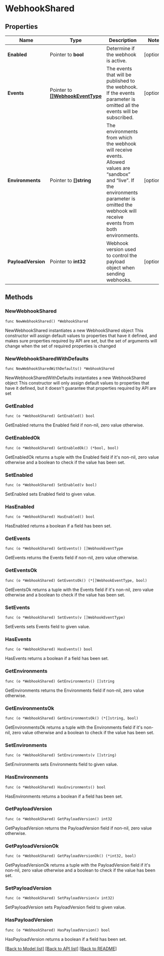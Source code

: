 # WebhookShared

## Properties

Name | Type | Description | Notes
------------ | ------------- | ------------- | -------------
**Enabled** | Pointer to **bool** | Determine if the webhook is active. | [optional] 
**Events** | Pointer to [**[]WebhookEventType**](WebhookEventType.md) | The events that will be published to the webhook. If the events parameter is omitted all the events will be subscribed.  | [optional] 
**Environments** | Pointer to **[]string** | The environments from which the webhook will receive events. Allowed values are “sandbox” and “live”. If the environments parameter is omitted the webhook will receive events from both environments.  | [optional] 
**PayloadVersion** | Pointer to **int32** | Webhook version used to control the payload object when sending webhooks. | [optional] 

## Methods

### NewWebhookShared

`func NewWebhookShared() *WebhookShared`

NewWebhookShared instantiates a new WebhookShared object
This constructor will assign default values to properties that have it defined,
and makes sure properties required by API are set, but the set of arguments
will change when the set of required properties is changed

### NewWebhookSharedWithDefaults

`func NewWebhookSharedWithDefaults() *WebhookShared`

NewWebhookSharedWithDefaults instantiates a new WebhookShared object
This constructor will only assign default values to properties that have it defined,
but it doesn't guarantee that properties required by API are set

### GetEnabled

`func (o *WebhookShared) GetEnabled() bool`

GetEnabled returns the Enabled field if non-nil, zero value otherwise.

### GetEnabledOk

`func (o *WebhookShared) GetEnabledOk() (*bool, bool)`

GetEnabledOk returns a tuple with the Enabled field if it's non-nil, zero value otherwise
and a boolean to check if the value has been set.

### SetEnabled

`func (o *WebhookShared) SetEnabled(v bool)`

SetEnabled sets Enabled field to given value.

### HasEnabled

`func (o *WebhookShared) HasEnabled() bool`

HasEnabled returns a boolean if a field has been set.

### GetEvents

`func (o *WebhookShared) GetEvents() []WebhookEventType`

GetEvents returns the Events field if non-nil, zero value otherwise.

### GetEventsOk

`func (o *WebhookShared) GetEventsOk() (*[]WebhookEventType, bool)`

GetEventsOk returns a tuple with the Events field if it's non-nil, zero value otherwise
and a boolean to check if the value has been set.

### SetEvents

`func (o *WebhookShared) SetEvents(v []WebhookEventType)`

SetEvents sets Events field to given value.

### HasEvents

`func (o *WebhookShared) HasEvents() bool`

HasEvents returns a boolean if a field has been set.

### GetEnvironments

`func (o *WebhookShared) GetEnvironments() []string`

GetEnvironments returns the Environments field if non-nil, zero value otherwise.

### GetEnvironmentsOk

`func (o *WebhookShared) GetEnvironmentsOk() (*[]string, bool)`

GetEnvironmentsOk returns a tuple with the Environments field if it's non-nil, zero value otherwise
and a boolean to check if the value has been set.

### SetEnvironments

`func (o *WebhookShared) SetEnvironments(v []string)`

SetEnvironments sets Environments field to given value.

### HasEnvironments

`func (o *WebhookShared) HasEnvironments() bool`

HasEnvironments returns a boolean if a field has been set.

### GetPayloadVersion

`func (o *WebhookShared) GetPayloadVersion() int32`

GetPayloadVersion returns the PayloadVersion field if non-nil, zero value otherwise.

### GetPayloadVersionOk

`func (o *WebhookShared) GetPayloadVersionOk() (*int32, bool)`

GetPayloadVersionOk returns a tuple with the PayloadVersion field if it's non-nil, zero value otherwise
and a boolean to check if the value has been set.

### SetPayloadVersion

`func (o *WebhookShared) SetPayloadVersion(v int32)`

SetPayloadVersion sets PayloadVersion field to given value.

### HasPayloadVersion

`func (o *WebhookShared) HasPayloadVersion() bool`

HasPayloadVersion returns a boolean if a field has been set.


[[Back to Model list]](../README.md#documentation-for-models) [[Back to API list]](../README.md#documentation-for-api-endpoints) [[Back to README]](../README.md)


